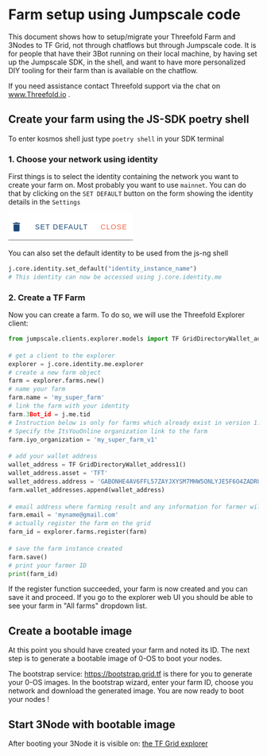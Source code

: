 # Farm setup using Jumpscale code

This document shows how to setup/migrate your Threefold Farm and 3Nodes to TF Grid, not through chatflows but through Jumpscale code.
It is for people that have their 3Bot running on their local machine, by having set up the Jumpscale SDK, in the shell, and want to have more personalized DIY tooling for their farm than is available on the chatflow. 

If you need assistance contact Threefold support via the chat on www.Threefold.io .

## Create your farm using the JS-SDK poetry shell

To enter kosmos shell just type `poetry shell` in your SDK terminal

### 1. Choose your network using identity

First things is to select the identity containing the network you want to create your farm on. Most probably you want to use `mainnet`. You can do that by clicking on the `SET DEFAULT` button on the form showing the identity details in the `Settings`

![identity_buttons](./img/identity_buttons.png)

You can also set the default identity to be used from the js-ng shell

```python
j.core.identity.set_default("identity_instance_name")
# This identity can now be accessed using j.core.identity.me
```

### 2. Create a TF Farm

Now you can create a farm. To do so, we will use the Threefold Explorer client:

```python
from jumpscale.clients.explorer.models import TF GridDirectoryWallet_address1      

# get a client to the explorer
explorer = j.core.identity.me.explorer
# create a new farm object
farm = explorer.farms.new()
# name your farm
farm.name = 'my_super_farm'
# link the farm with your identity
farm.3Bot_id = j.me.tid
# Instruction below is only for farms which already exist in version 1.x and need to be migrated to version 2.0 !
# Specify the ItsYouOnline organization link to the farm
farm.iyo_organization = 'my_super_farm_v1'

# add your wallet address
wallet_address = TF GridDirectoryWallet_address1()
wallet_address.asset = 'TFT'
wallet_address.address = 'GABONHE4AV6FFL57ZAYJXYSM7MHW5ONLYJE5F6O4ZADRUFGBFLHZWOGF'
farm.wallet_addresses.append(wallet_address)

# email address where farming result and any information for farmer will be sent.
farm.email = 'myname@gmail.com'
# actually register the farm on the grid
farm_id = explorer.farms.register(farm)

# save the farm instance created
farm.save()
# print your farmer ID
print(farm_id)
```

If the register function succeeded, your farm is now created and you can save it and proceed.
If you go to the explorer web UI you should be able to see your farm in "All farms" dropdown list.

## Create a bootable image

At this point you should have created your farm and noted its ID. The next step is to generate a bootable image of 0-OS to boot your nodes.

The bootstrap service: https://bootstrap.grid.tf is there for you to generate your 0-OS images.
In the bootstrap wizard, enter your farm ID, choose you network and download the generated image.
You are now ready to boot your nodes !

## Start 3Node with bootable image

After booting your 3Node it is visible on: [the TF Grid explorer](https://explorer.grid.tf)
